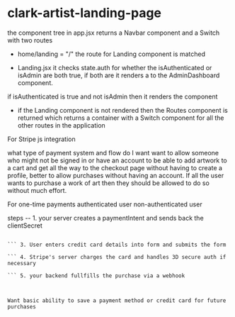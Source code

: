 # clark-artist-landing-page

the component tree
  in app.jsx returns a Navbar component and a Switch with two routes

- home/landing = "/" the route for Landing component is matched 

- Landing.jsx it checks state.auth for whether the isAuthenticated or isAdmin are both true, 
if both are it renders a <Redirect> to the AdminDashboard component.

if isAuthenticated is true and not isAdmin then it renders
the <BackgroundCarousel> component


- if the Landing component is not rendered then the Routes component is returned which 
  returns a container with a Switch component for all the other routes in the application

  

For Stripe js integration

what type of payment system and flow do I want
want to allow someone who might not be signed in or have an account to 
be able to add artwork to a cart and get all the way to the checkout page without
having to create a profile, better to allow purchases without having an account. If 
all the user wants to purchase a work of art then they should be allowed to do so without 
much effort.

For one-time payments
  authenticated user
  non-authenticated user

  steps -- 1. your server creates a paymentIntent and sends back the clientSecret
``` 2. to the client / Frontend shows a payment / credit card form along that includes the clientSecret

``` 3. User enters credit card details into form and submits the form 

``` 4. Stripe's server charges the card and handles 3D secure auth if necessary

``` 5. your backend fullfills the purchase via a webhook



Want basic ability to save a payment method or credit card for future purchases

